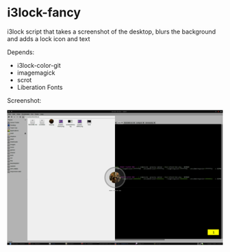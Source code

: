 i3lock-fancy
============

i3lock script that takes a screenshot of the desktop, blurs the background and adds a lock icon and text

Depends:
* i3lock-color-git
* imagemagick
* scrot
* Liberation Fonts

Screenshot:

![lockscreen](https://raw.githubusercontent.com/meskarune/i3lock-fancy/master/screenshot.png)
